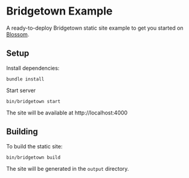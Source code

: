 # Bridgetown Example

A ready-to-deploy Bridgetown static site example to get you started on [Blossom](https://blossom-cloud.com).

## Setup

Install dependencies:

    bundle install

Start server

    bin/bridgetown start

The site will be available at http://localhost:4000

## Building

To build the static site:

    bin/bridgetown build

The site will be generated in the `output` directory.
